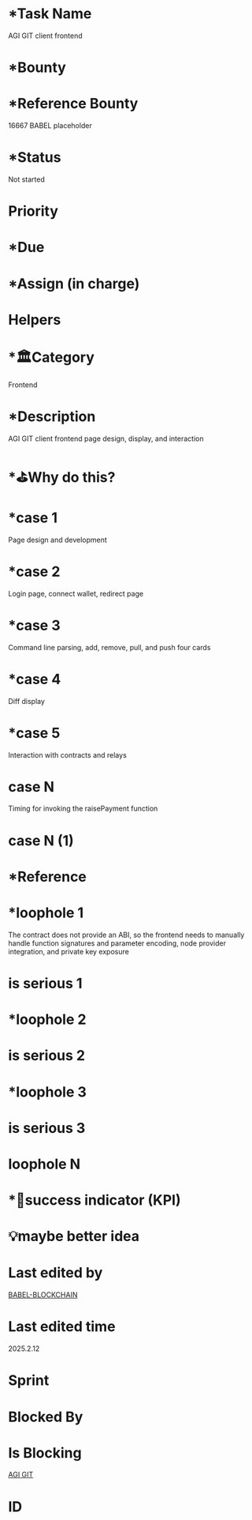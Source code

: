 # \*Task Name

AGI GIT client frontend

# \*Bounty

# \*Reference Bounty

16667 BABEL placeholder

# \*Status

Not started

# Priority

# \*Due

# \*Assign (in charge)

# Helpers

# \*🏛Category

Frontend

# \*Description

AGI GIT client frontend page design, display, and interaction

# \*⛳️Why do this?

# \*case 1

Page design and development

# \*case 2

Login page, connect wallet, redirect page

# \*case 3

Command line parsing, add, remove, pull, and push four cards

# \*case 4

Diff display

# \*case 5

Interaction with contracts and relays

# case N

Timing for invoking the raisePayment function

# case N (1)

# \*Reference

# \*loophole 1

The contract does not provide an ABI, so the frontend needs to manually handle function signatures and parameter encoding, node provider integration, and private key exposure

# is serious 1

# \*loophole 2

# is serious 2

# \*loophole 3

# is serious 3

# loophole N

# \*🎯success indicator (KPI)

# 💡maybe better idea

# Last edited by

[BABEL-BLOCKCHAIN](https://github.com/BABEL-BLOCKCHAIN)

# Last edited time

2025.2.12

# Sprint

# Blocked By

# Is Blocking

[AGI GIT](../Blockchain/AGI%20GIT.md)

# ID

